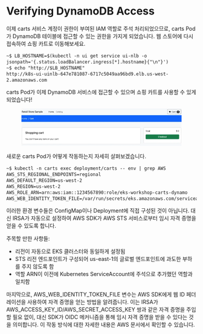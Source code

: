 # Verifying DynamoDB Access

이제 carts 서비스 계정이 권한이 부여된 IAM 역할로 주석 처리되었으므로, carts Pod가 DynamoDB 테이블에 접근할 수 있는 권한을 가지게 되었습니다. 웹 스토어에 다시 접속하여 쇼핑 카트로 이동해보세요.

```
~$ LB_HOSTNAME=$(kubectl -n ui get service ui-nlb -o jsonpath='{.status.loadBalancer.ingress[*].hostname}{"\n"}')
~$ echo "http://$LB_HOSTNAME"
http://k8s-ui-uinlb-647e781087-6717c5049aa96bd9.elb.us-west-2.amazonaws.com
```



carts Pod가 이제 DynamoDB 서비스에 접근할 수 있으며 쇼핑 카트를 사용할 수 있게 되었습니다!

<figure><img src="../../.gitbook/assets/image (10).png" alt=""><figcaption></figcaption></figure>

새로운 carts Pod가 어떻게 작동하는지 자세히 살펴보겠습니다.

```
~$ kubectl -n carts exec deployment/carts -- env | grep AWS
AWS_STS_REGIONAL_ENDPOINTS=regional
AWS_DEFAULT_REGION=us-west-2
AWS_REGION=us-west-2
AWS_ROLE_ARN=arn:aws:iam::1234567890:role/eks-workshop-carts-dynamo
AWS_WEB_IDENTITY_TOKEN_FILE=/var/run/secrets/eks.amazonaws.com/serviceaccount/token

```



이러한 환경 변수들은 ConfigMap이나 Deployment에 직접 구성된 것이 아닙니다. 대신 IRSA가 자동으로 설정하여 AWS SDK가 AWS STS 서비스로부터 임시 자격 증명을 얻을 수 있도록 합니다.

주목할 만한 사항들:

* 리전이 자동으로 EKS 클러스터와 동일하게 설정됨
* STS 리전 엔드포인트가 구성되어 us-east-1의 글로벌 엔드포인트에 과도한 부하를 주지 않도록 함
* 역할 ARN이 이전에 Kubernetes ServiceAccount에 주석으로 추가했던 역할과 일치함

마지막으로, AWS\_WEB\_IDENTITY\_TOKEN\_FILE 변수는 AWS SDK에게 웹 ID 페더레이션을 사용하여 자격 증명을 얻는 방법을 알려줍니다. 이는 IRSA가 AWS\_ACCESS\_KEY\_ID/AWS\_SECRET\_ACCESS\_KEY 쌍과 같은 자격 증명을 주입할 필요 없이, 대신 SDK가 OIDC 메커니즘을 통해 임시 자격 증명을 받을 수 있다는 것을 의미합니다. 이 작동 방식에 대한 자세한 내용은 AWS 문서에서 확인할 수 있습니다.
